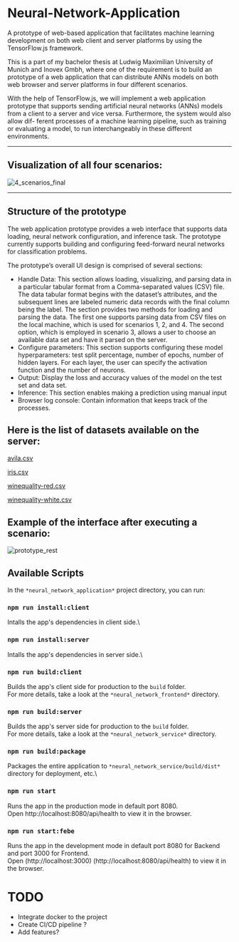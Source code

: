 # Neural-Network-Application

A prototype of web-based application that facilitates machine learning development on both web client and server platforms by using the TensorFlow.js framework.
<br />

This is a part of my bachelor thesis at Ludwig Maximilian University of Munich and Inovex Gmbh, where one of the requirement is to build an prototype of a web application that can distribute ANNs models on both web browser and server platforms in four different scenarios.
<br />

With the help of TensorFlow.js, we will implement a web application prototype that supports sending artificial neural networks (ANNs) models from a client to a server and vice versa. Furthermore, the system would also allow dif- ferent processes of a machine learning pipeline, such as training or evaluating a model, to run interchangeably in these different environments.

---

## Visualization of all four scenarios:

![4_scenarios_final](https://user-images.githubusercontent.com/57076116/202943687-a1c05e36-a631-4912-9fe1-d9eb261a83e1.png)

---

## Structure of the prototype

The web application prototype provides a web interface that supports data loading, neural network configuration, and inference task. The prototype currently supports building and configuring feed-forward neural networks for classification problems.

The prototype’s overall UI design is comprised of several sections:

- Handle Data: This section allows loading, visualizing, and parsing data in a particular tabular format from a Comma-separated values (CSV) file. The data tabular format begins with the dataset’s attributes, and the subsequent lines are labeled numeric data records with the final column being the label. The section provides two methods for loading and parsing the data. The first one supports parsing data from CSV files on the local machine, which is used for scenarios 1, 2, and 4. The second option, which is employed in scenario 3, allows a user to choose an available data set and have it parsed on the server.
- Configure parameters: This section supports configuring these model hyperparameters: test split percentage, number of epochs, number of hidden layers. For each layer, the user can specify the activation function and the number of neurons.
- Output: Display the loss and accuracy values of the model on the test set and data set.
- Inference: This section enables making a prediction using manual input
- Browser log console: Contain information that keeps track of the processes.

## Here is the list of datasets available on the server:

[avila.csv](https://github.com/HoangGiang98/neural_network_application/files/10068509/avila.csv)

[iris.csv](https://github.com/HoangGiang98/neural_network_application/files/10068511/iris.csv)

[winequality-red.csv](https://github.com/HoangGiang98/neural_network_application/files/10068512/winequality-red.csv)

[winequality-white.csv](https://github.com/HoangGiang98/neural_network_application/files/10068513/winequality-white.csv)

## Example of the interface after executing a scenario:

![prototype_rest](https://user-images.githubusercontent.com/57076116/203348659-5cdd9562-89f1-419f-bd51-18c25e2d9040.png)

## Available Scripts

In the `*neural_network_application*` project directory, you can run:

### `npm run install:client`

Intalls the app's dependencies in client side.\

### `npm run install:server`

Intalls the app's dependencies in server side.\

### `npm run build:client`

Builds the app's client side for production to the `build` folder.\
For more details, take a look at the `*neural_network_frontend*` directory.

### `npm run build:server`

Builds the app's server side for production to the `build` folder.\
For more details, take a look at the `*neural_network_service*` directory.

### `npm run build:package`

Packages the entire application to `*neural_network_service/build/dist*` directory for deployment, etc.\

### `npm run start`

Runs the app in the production mode in default port 8080.\
Open http://localhost:8080/api/health to view it in the browser.

### `npm run start:febe`

Runs the app in the development mode in default port 8080 for Backend and port 3000 for Frontend.\
Open (http://localhost:3000) (http://localhost:8080/api/health) to view it in the browser.

# TODO

- Integrate docker to the project
- Create CI/CD pipeline ?
- Add features?

